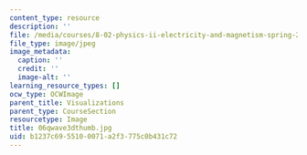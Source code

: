 ```yaml
---
content_type: resource
description: ''
file: /media/courses/8-02-physics-ii-electricity-and-magnetism-spring-2007/b1237c6955100071a2f3775c0b431c72_06qwave3dthumb.jpg
file_type: image/jpeg
image_metadata:
  caption: ''
  credit: ''
  image-alt: ''
learning_resource_types: []
ocw_type: OCWImage
parent_title: Visualizations
parent_type: CourseSection
resourcetype: Image
title: 06qwave3dthumb.jpg
uid: b1237c69-5510-0071-a2f3-775c0b431c72
---
```

